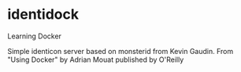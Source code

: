 # identidock
Learning Docker

Simple identicon server based on monsterid from Kevin Gaudin.
From "Using Docker" by Adrian Mouat published by O'Reilly



 
